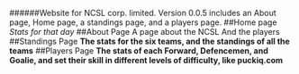 ######Website for NCSL corp. limited.
Version 0.0.5 includes an About page, Home page, a standings page, and a players page.
##Home page
*Stats for that day*
##About Page
A page about the NCSL
And the players
##Standings Page
**The stats for the six teams, and the standings of all the teams**
##Players Page
**The stats of each Forward, Defencemen, and Goalie, and set their skill in different levels of difficulty, like puckiq.com**
